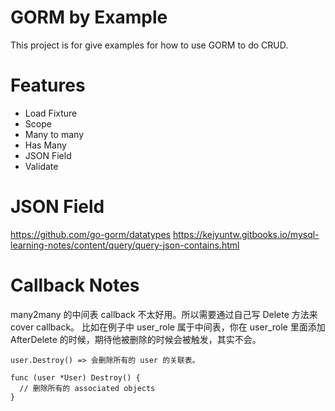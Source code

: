 # GORM by Example

This project is for give examples for how to use GORM to do CRUD.

# Features

- Load Fixture
- Scope
- Many to many
- Has Many
- JSON Field
- Validate

# JSON Field

https://github.com/go-gorm/datatypes
https://kejyuntw.gitbooks.io/mysql-learning-notes/content/query/query-json-contains.html

# Callback Notes

many2many 的中间表 callback 不太好用。所以需要通过自己写 Delete 方法来 cover callback。
比如在例子中 user_role 属于中间表，你在 user_role 里面添加 AfterDelete 的时候，期待他被删除的时候会被触发，其实不会。

```golang
user.Destroy() => 会删除所有的 user 的关联表。

func (user *User) Destroy() {
  // 删除所有的 associated objects
}
```
